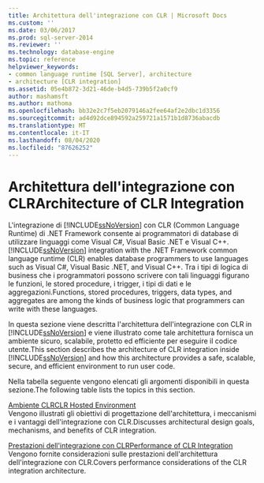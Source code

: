 ```yaml
---
title: Architettura dell'integrazione con CLR | Microsoft Docs
ms.custom: ''
ms.date: 03/06/2017
ms.prod: sql-server-2014
ms.reviewer: ''
ms.technology: database-engine
ms.topic: reference
helpviewer_keywords:
- common language runtime [SQL Server], architecture
- architecture [CLR integration]
ms.assetid: 05e4b872-3d21-46de-b4d5-739b5f2a0cf9
author: mashamsft
ms.author: mathoma
ms.openlocfilehash: bb32e2c7f5eb2079146a2fee64af2e2dbc1d3356
ms.sourcegitcommit: ad4d92dce894592a259721a1571b1d8736abacdb
ms.translationtype: MT
ms.contentlocale: it-IT
ms.lasthandoff: 08/04/2020
ms.locfileid: "87626252"
---
```

# <a name="architecture-of-clr-integration"></a><span data-ttu-id="ad8b5-102">Architettura dell'integrazione con CLR</span><span class="sxs-lookup"><span data-stu-id="ad8b5-102">Architecture of CLR Integration</span></span>
  <span data-ttu-id="ad8b5-103">L'integrazione di [!INCLUDE[ssNoVersion](../../includes/ssnoversion-md.md)] con CLR (Common Language Runtime) di .NET Framework consente ai programmatori di database di utilizzare linguaggi come Visual C#, Visual Basic .NET e Visual C++.</span><span class="sxs-lookup"><span data-stu-id="ad8b5-103">[!INCLUDE[ssNoVersion](../../includes/ssnoversion-md.md)] integration with the .NET Framework common language runtime (CLR) enables database programmers to use languages such as Visual C#, Visual Basic .NET, and Visual C++.</span></span> <span data-ttu-id="ad8b5-104">Tra i tipi di logica di business che i programmatori possono scrivere con tali linguaggi figurano le funzioni, le stored procedure, i trigger, i tipi di dati e le aggregazioni.</span><span class="sxs-lookup"><span data-stu-id="ad8b5-104">Functions, stored procedures, triggers, data types, and aggregates are among the kinds of business logic that programmers can write with these languages.</span></span>  
  
 <span data-ttu-id="ad8b5-105">In questa sezione viene descritta l'architettura dell'integrazione con CLR in [!INCLUDE[ssNoVersion](../../includes/ssnoversion-md.md)] e viene illustrato come tale architettura fornisca un ambiente sicuro, scalabile, protetto ed efficiente per eseguire il codice utente.</span><span class="sxs-lookup"><span data-stu-id="ad8b5-105">This section describes the architecture of CLR integration inside [!INCLUDE[ssNoVersion](../../includes/ssnoversion-md.md)] and how this architecture provides a safe, scalable, secure, and efficient environment to run user code.</span></span>  
  
 <span data-ttu-id="ad8b5-106">Nella tabella seguente vengono elencati gli argomenti disponibili in questa sezione.</span><span class="sxs-lookup"><span data-stu-id="ad8b5-106">The following table lists the topics in this section.</span></span>  
  
 [<span data-ttu-id="ad8b5-107">Ambiente CLR</span><span class="sxs-lookup"><span data-stu-id="ad8b5-107">CLR Hosted Environment</span></span>](../../relational-databases/clr-integration/clr-integration-architecture-clr-hosted-environment.md)  
 <span data-ttu-id="ad8b5-108">Vengono illustrati gli obiettivi di progettazione dell'architettura, i meccanismi e i vantaggi dell'integrazione con CLR.</span><span class="sxs-lookup"><span data-stu-id="ad8b5-108">Discusses architectural design goals, mechanisms, and benefits of CLR integration.</span></span>  
  
 [<span data-ttu-id="ad8b5-109">Prestazioni dell'integrazione con CLR</span><span class="sxs-lookup"><span data-stu-id="ad8b5-109">Performance of CLR Integration</span></span>](../../relational-databases/clr-integration/clr-integration-architecture-performance.md)  
 <span data-ttu-id="ad8b5-110">Vengono fornite considerazioni sulle prestazioni dell'architettura dell'integrazione con CLR.</span><span class="sxs-lookup"><span data-stu-id="ad8b5-110">Covers performance considerations of the CLR integration architecture.</span></span>  
  
  
